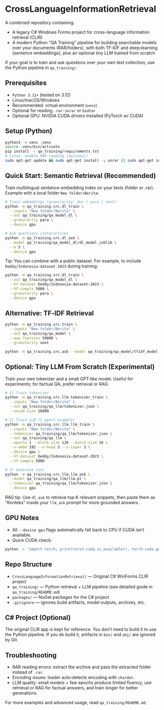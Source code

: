 # CrossLanguageInformationRetrieval

A combined repository containing:
- A legacy C# Windows Forms project for cross-language information retrieval (CLIR)
- A modern Python "QA Training" pipeline for building searchable models over your documents (RAR/folders), with both TF‑IDF and deep‑learning (sentence embeddings), plus an optional tiny LLM trained from scratch

If your goal is to train and ask questions over your own text collection, use the Python pipeline in `qa_training/`.

## Prerequisites
- `Python 3.11+` (tested on 3.12)
- Linux/macOS/Windows
- Recommended: virtual environment (`venv`)
- Optional for reading `.rar`: `unrar` or `bsdtar`
- Optional GPU: NVIDIA CUDA drivers installed (PyTorch w/ CUDA)

## Setup (Python)

```bash
python3 -m venv .venv
source .venv/bin/activate
pip install -r qa_training/requirements.txt
# Linux: enable RAR reading (optional)
sudo apt-get update && sudo apt-get install -y unrar || sudo apt-get install -y libarchive-tools
```

## Quick Start: Semantic Retrieval (Recommended)
Train multilingual sentence-embedding index on your texts (folder or .rar). Example with a local folder `New folder/Berita`:

```bash
# Train embeddings (granularity: doc | para | sent)
python -m qa_training.src.dl_train \
  --inputs "New folder/Berita" \
  --out qa_training/qa_model_dl \
  --granularity para \
  --device gpu

# Ask questions (interactive)
python -m qa_training.src.dl_ask \
  --model qa_training/qa_model_dl/dl_model.joblib \
  --k 5 \
  --device gpu
```

Tip: You can combine with a public dataset. For example, to include `Deddy/Indonesia-dataset-2023` during training:
```bash
python -m qa_training.src.dl_train \
  --out qa_training/qa_model_dl \
  --hf-dataset Deddy/Indonesia-dataset-2023 \
  --hf-sample 5000 \
  --granularity para \
  --device gpu
```

## Alternative: TF‑IDF Retrieval
```bash
python -m qa_training.src.train \
  --inputs "New folder/Berita" \
  --out qa_training/qa_model \
  --max-features 50000 \
  --granularity sent

python -m qa_training.src.ask --model qa_training/qa_model/tfidf_model.joblib --k 5
```

## Optional: Tiny LLM From Scratch (Experimental)
Train your own tokenizer and a small GPT‑like model. Useful for experiments; for factual QA, prefer retrieval or RAG.

```bash
# 1) Train tokenizer
python -m qa_training.src.llm.tokenizer_train \
  --inputs "New folder/Berita" \
  --out qa_training/qa_llm/tokenizer.json \
  --vocab-size 16000

# 2) Train LLM (1 epoch example)
python -m qa_training.src.llm.llm_train \
  --inputs "New folder/Berita" \
  --tokenizer qa_training/qa_llm/tokenizer.json \
  --out qa_training/qa_llm \
  --epochs 1 --block-size 128 --batch-size 16 \
  --n-embd 192 --n-head 3 --n-layer 3 \
  --device gpu \
  --hf-dataset Deddy/Indonesia-dataset-2023 \
  --hf-sample 5000

# 3) Generate text
python -m qa_training.src.llm.llm_ask \
  --model qa_training/qa_llm/llm.pt \
  --tokenizer qa_training/qa_llm/tokenizer.json \
  --device gpu
```

RAG tip: Use `dl_ask` to retrieve top‑K relevant snippets, then paste them as "Konteks" inside your `llm_ask` prompt for more grounded answers.

## GPU Notes
- All `--device gpu` flags automatically fall back to CPU if CUDA isn’t available.
- Quick CUDA check:
```bash
python -c "import torch; print(torch.cuda.is_available(), torch.cuda.get_device_name(0) if torch.cuda.is_available() else 'CPU')"
```

## Repo Structure
- `CrossLanguageInformationRetrieval/` — Original C# WinForms CLIR project
- `qa_training/` — Python retrieval + LLM pipeline (see detailed guide in `qa_training/README.md`)
- `packages/` — NuGet packages for the C# project
- `.gitignore` — ignores build artifacts, model outputs, archives, etc.

## C# Project (Optional)
The original CLIR app is kept for reference. You don’t need to build it to use the Python pipeline. If you do build it, artifacts in `bin/` and `obj/` are ignored by Git.

## Troubleshooting
- RAR reading errors: extract the archive and pass the extracted folder instead of `.rar`.
- Encoding issues: loader auto‑detects encoding with `chardet`.
- LLM quality: small models + few epochs produce limited fluency; use retrieval or RAG for factual answers, and train longer for better generations.

For more examples and advanced usage, read `qa_training/README.md`.
